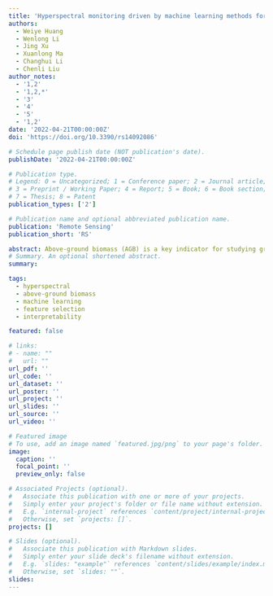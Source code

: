 ```yaml
---
title: 'Hyperspectral monitoring driven by machine learning methods for grassland above-ground biomass'
authors:
  - Weiye Huang
  - Wenlong Li
  - Jing Xu
  - Xuanlong Ma
  - Changhui Li
  - Chenli Liu
author_notes:
  - '1,2'
  - '1,2,*'
  - '3'
  - '4'
  - '5'
  - '1,2'
date: '2022-04-21T00:00:00Z'
doi: 'https://doi.org/10.3390/rs14092086'

# Schedule page publish date (NOT publication's date).
publishDate: '2022-04-21T00:00:00Z'

# Publication type.
# Legend: 0 = Uncategorized; 1 = Conference paper; 2 = Journal article;
# 3 = Preprint / Working Paper; 4 = Report; 5 = Book; 6 = Book section;
# 7 = Thesis; 8 = Patent
publication_types: ['2']

# Publication name and optional abbreviated publication name.
publication: 'Remote Sensing'
publication_short: 'RS'

abstract: Above-ground biomass (AGB) is a key indicator for studying grassland productivity and evaluating carbon sequestration capacity; it is also a key area of interest in hyperspectral ecological remote sensing. In this study, we use data from a typical alpine meadow in the Qinghai–Tibet Plateau during the main growing season (July–September), compare the results of various feature selection algorithms to extract an optimal subset of spectral variables, and use machine learning methods and data mining techniques to build an AGB prediction model and realize the optimal inversion of above-ground grassland biomass. The results show that the Lasso and RFE_SVM band filtering machine learning models can effectively select the global optimal feature and improve the prediction effect of the model. The analysis also compares the support vector machine (SVM), least squares regression boosting (LSB), and Gaussian process regression (GPR) AGB inversion models; our findings show that the results of the three models are similar, with the GPR machine learning model achieving the best outcomes. In addition, through the analysis of different data combinations, it is found that the accuracy of AGB inversion can be significantly improved by combining the spectral characteristics with the growing season. Finally, by constructing a machine learning interpretable model to analyze the specific role of features, it was found that the same band plays different roles in different records, and the related results can provide a scientific basis for the research of grassland resource monitoring and estimation.
# Summary. An optional shortened abstract.
summary: 

tags:
  - hyperspectral
  - above-ground biomass
  - machine learning
  - feature selection
  - interpretability

featured: false

# links:
# - name: ""
#   url: ""
url_pdf: ''
url_code: ''
url_dataset: ''
url_poster: ''
url_project: ''
url_slides: ''
url_source: ''
url_video: ''

# Featured image
# To use, add an image named `featured.jpg/png` to your page's folder.
image:
  caption: ''
  focal_point: ''
  preview_only: false

# Associated Projects (optional).
#   Associate this publication with one or more of your projects.
#   Simply enter your project's folder or file name without extension.
#   E.g. `internal-project` references `content/project/internal-project/index.md`.
#   Otherwise, set `projects: []`.
projects: []

# Slides (optional).
#   Associate this publication with Markdown slides.
#   Simply enter your slide deck's filename without extension.
#   E.g. `slides: "example"` references `content/slides/example/index.md`.
#   Otherwise, set `slides: ""`.
slides:
---
```


